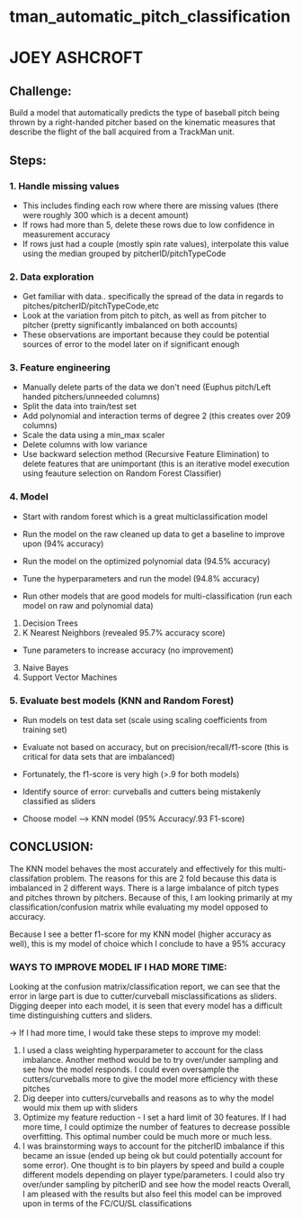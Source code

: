# tman_automatic_pitch_classification
# JOEY ASHCROFT

## Challenge:
Build a model that automatically predicts the type of baseball pitch being thrown by a right-handed pitcher based on the kinematic measures that describe the flight of the ball acquired from a TrackMan unit. 

## Steps:
### 1. Handle missing values
- This includes finding each row where there are missing values (there were roughly 300 which is a decent amount)
- If rows had more than 5, delete these rows due to low confidence in measurement accuracy
- If rows just had a couple (mostly spin rate values), interpolate this value using the median grouped by pitcherID/pitchTypeCode


### 2. Data exploration
- Get familiar with data.. specifically the spread of the data in regards to pitches/pitcherID/pitchTypeCode,etc
- Look at the variation from pitch to pitch, as well as from pitcher to pitcher (pretty significantly imbalanced on both accounts)
- These observations are important because they could be potential sources of error to the model later on if significant enough


### 3. Feature engineering
- Manually delete parts of the data we don't need (Euphus pitch/Left handed pitchers/unneeded columns)
- Split the data into train/test set
- Add polynomial and interaction terms of degree 2 (this creates over 209 columns)
- Scale the data using a min_max scaler
- Delete columns with low variance
- Use backward selection method (Recursive Feature Elimination) to delete features that are unimportant (this is an iterative model      execution using feauture selection on Random Forest Classifier)


### 4. Model
- Start with random forest which is a great multiclassification model
- Run the model on the raw cleaned up data to get a baseline to improve upon (94% accuracy)
- Run the model on the optimized polynomial data (94.5% accuracy)
- Tune the hyperparameters and run the model (94.8% accuracy)

- Run other models that are good models for multi-classification (run each model on raw and polynomial data)
1. Decision Trees
2. K Nearest Neighbors (revealed 95.7% accuracy score)
- Tune parameters to increase accuracy (no improvement)
3. Naive Bayes
4. Support Vector Machines


### 5. Evaluate best models (KNN and Random Forest)
- Run models on test data set (scale using scaling coefficients from training set)
- Evaluate not based on accuracy, but on precision/recall/f1-score (this is critical for data sets that are imbalanced)
- Fortunately, the f1-score is very high (>.9 for both models)
- Identify source of error: curveballs and cutters being mistakenly classified as sliders

- Choose model --> KNN model (95% Accuracy/.93 F1-score)




## CONCLUSION:
The KNN model behaves the most accurately and effectively for this multi-classifation problem. The reasons for this are 2 fold because this data is imbalanced in 2 different ways. There is a large imbalance of pitch types and pitches thrown by pitchers. Because of this, I am looking primarily at my classification/confusion matrix while evaluating my model opposed to accuracy.

Because I see a better f1-score for my KNN model (higher accuracy as well), this is my model of choice which I conclude to have a 95% accuracy


### WAYS TO IMPROVE MODEL IF I HAD MORE TIME:
Looking at the confusion matrix/classification report, we can see that the error in large part is due to cutter/curveball misclassifications as sliders. Digging deeper into each model, it is seen that every model has a difficult time distinguishing cutters and sliders.

-> If I had more time, I would take these steps to improve my model:

1. I used a class weighting hyperparameter to account for the class imbalance. Another method would be to try over/under sampling and see how the model responds. I could even oversample the cutters/curveballs more to give the model more efficiency with these pitches
2. Dig deeper into cutters/curveballs and reasons as to why the model would mix them up with sliders
3. Optimize my feature reduction - I set a hard limit of 30 features. If I had more time, I could optimize the number of features to decrease possible overfitting. This optimal number could be much more or much less.
4. I was brainstorming ways to account for the pitcherID imbalance if this became an issue (ended up being ok but could potentially account for some error). One thought is to bin players by speed and build a couple different models depending on player type/parameters. I could also try over/under sampling by pitcherID and see how the model reacts
Overall, I am pleased with the results but also feel this model can be improved upon in terms of the FC/CU/SL classifications






